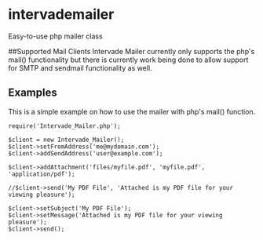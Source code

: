 # intervademailer
Easy-to-use php mailer class

##Supported Mail Clients
Intervade Mailer currently only supports the php's mail() functionality but there is currently work being done to allow support for SMTP and sendmail functionality as well.

## Examples
This is a simple example on how to use the mailer with php's mail() function.

    require('Intervade_Mailer.php'); 
    
    $client = new Intervade_Mailer(); 
    $client->setFromAddress('me@mydomain.com'); 
    $client->addSendAddress('user@example.com');
    
    $client->addAttachment('files/myfile.pdf', 'myfile.pdf', 'application/pdf'); 
    
    //$client->send('My PDF File', 'Attached is my PDF file for your viewing pleasure'); 
    
    $client->setSubject('My PDF File');
    $client->setMessage('Attached is my PDF file for your viewing pleasure'); 
    $client->send(); 
